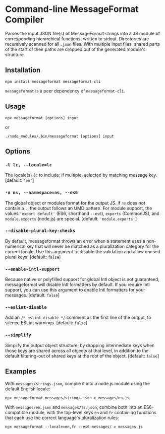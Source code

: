 # Command-line MessageFormat Compiler

Parses the input JSON file(s) of MessageFormat strings into a JS module of corresponding hierarchical functions, written to stdout. Directories are recursively scanned for all `.json` files. With multiple input files, shared parts of the start of their paths are dropped out of the generated module's structure.


## Installation

```
npm install messageformat messageformat-cli
```

`messageformat` is a peer dependency of `messageformat-cli`.

## Usage

```
npx messageformat [options] input
```
or
```
./node_modules/.bin/messageformat [options] input
```


## Options

### `-l lc, --locale=lc`
The locale(s) _`lc`_ to include; if multiple, selected by matching message key. [default: `'en'`]

### `-n ns, --namespace=ns, --es6`
The global object or modules format for the output JS. If _`ns`_ does not contain a `.`, the output follows an UMD pattern. For module support, the values `'export default'` (ES6, shorthand `--es6`), `exports` (CommonJS), and `module.exports` (node.js) are special. [default: `'module.exports'`]

### `--disable-plural-key-checks`
By default, messageformat throws an error when a statement uses a non-numerical key that will never be matched as a pluralization category for the current locale. Use this argument to disable the validation and allow unused plural keys. [default: `false`]

### `--enable-intl-support`
Because native or polyfilled support for global Intl object is not guaranteed, messageformat will disable Intl formatters by default. If you require Intl support, you can use this argument to enable Intl formatters for your messages. [default: `false`]

### `--eslint-disable`
Add an `/* eslint-disable */` comment as the first line of the output, to silence ESLint warnings. [default: `false`]

### `--simplify`
Simplify the output object structure, by dropping intermediate keys when those keys are shared across all objects at that level, in addition to the default filtering-out of shared keys at the root of the object. [default: `false`]


## Examples

With `messages/strings.json`, compile it into a node.js module using the default English locale:
```
npx messageformat messages/strings.json > messages/en.js
```

With `messages/en.json` and `messages/fr.json`, combine both into an ES6-compatible module, with the top-level keys `en` and `fr` containing functions that each use the correct language's pluralization rules:
```
npx messageformat --locale=en,fr --es6 messages/ > messages.js
```

